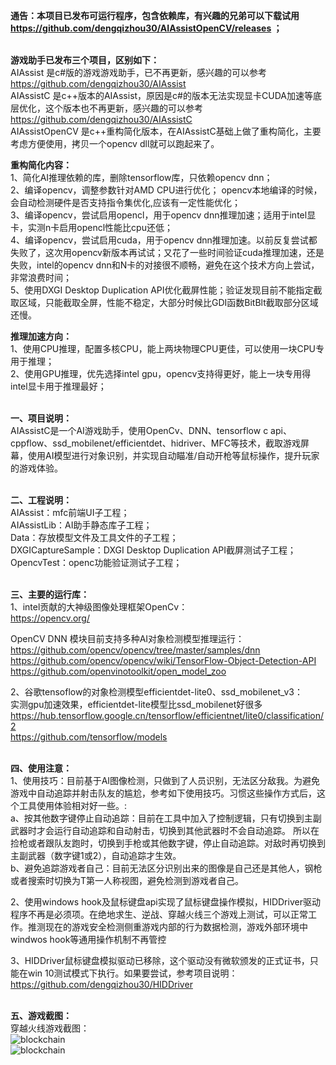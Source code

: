 
**通告：本项目已发布可运行程序，包含依赖库，有兴趣的兄弟可以下载试用 https://github.com/dengqizhou30/AIAssistOpenCV/releases ；**<br><br>


**游戏助手已发布三个项目，区别如下：**<br>
AIAssist 是c#版的游戏游戏助手，已不再更新，感兴趣的可以参考 https://github.com/dengqizhou30/AIAssist <br>
AIAssistC 是c++版本的AIAssist，原因是c#的版本无法实现显卡CUDA加速等底层优化，这个版本也不再更新，感兴趣的可以参考 https://github.com/dengqizhou30/AIAssistC <br>
AIAssistOpenCV 是c++重构简化版本，在AIAssistC基础上做了重构简化，主要考虑方便使用，拷贝一个opencv dll就可以跑起来了。<br>


**重构简化内容：** <br>
1、简化AI推理依赖的库，删除tensorflow库，只依赖opencv dnn；<br>
2、编译opencv，调整参数针对AMD CPU进行优化； opencv本地编译的时候，会自动检测硬件是否支持指令集优化,应该有一定性能优化；<br>
3、编译opencv，尝试启用opencl，用于opencv dnn推理加速；适用于intel显卡，实测n卡启用opencl性能比cpu还低；<br>
4、编译opencv，尝试启用cuda，用于opencv dnn推理加速。以前反复尝试都失败了，这次用opencv新版本再试试；又花了一些时间验证cuda推理加速，还是失败，intel的opencv dnn和N卡的对接很不顺畅，避免在这个技术方向上尝试，非常浪费时间；<br>
5、使用DXGI Desktop Duplication API优化截屏性能；验证发现目前不能指定截取区域，只能截取全屏，性能不稳定，大部分时候比GDI函数BitBlt截取部分区域还慢。<br>

**推理加速方向：** <br>
1、使用CPU推理，配置多核CPU，能上两块物理CPU更佳，可以使用一块CPU专用于推理；<br>
2、使用GPU推理，优先选择intel gpu，opencv支持得更好，能上一块专用得intel显卡用于推理最好；<br>
<br>


**一、项目说明：**<br>
AIAssistC是一个AI游戏助手，使用OpenCv、DNN、tensorflow c api、cppflow、ssd_mobilenet/efficientdet、hidriver、MFC等技术，截取游戏屏幕，使用AI模型进行对象识别，并实现自动瞄准/自动开枪等鼠标操作，提升玩家的游戏体验。<br>
<br>

**二、工程说明：**<br>
AIAssist：mfc前端UI子工程；<br>
AIAssistLib：AI助手静态库子工程；<br>
Data：存放模型文件及工具文件的子工程；<br>
DXGICaptureSample：DXGI Desktop Duplication API截屏测试子工程；<br>
OpencvTest：openc功能验证测试子工程；<br>
<br>

**三、主要的运行库：**<br>
1、intel贡献的大神级图像处理框架OpenCv：<br>
https://opencv.org/ <br>

OpenCV DNN 模块目前支持多种AI对象检测模型推理运行：<br>
https://github.com/opencv/opencv/tree/master/samples/dnn <br>
https://github.com/opencv/opencv/wiki/TensorFlow-Object-Detection-API <br>
https://github.com/openvinotoolkit/open_model_zoo <br>

2、谷歌tensoflow的对象检测模型efficientdet-lite0、ssd_mobilenet_v3： <br>
实测gpu加速效果，efficientdet-lite模型比ssd_mobilenet好很多 <br>
https://hub.tensorflow.google.cn/tensorflow/efficientnet/lite0/classification/2 <br>
https://github.com/tensorflow/models <br>
<br>

**四、使用注意：**<br>
1、使用技巧：目前基于AI图像检测，只做到了人员识别，无法区分敌我。为避免游戏中自动追踪并射击队友的尴尬，参考如下使用技巧。习惯这些操作方式后，这个工具使用体验相对好一些。:<br>
a、按其他数字键停止自动追踪：目前在工具中加入了控制逻辑，只有切换到主副武器时才会运行自动追踪和自动射击，切换到其他武器时不会自动追踪。
所以在捡枪或者跟队友跑时，切换到手枪或其他数字键，停止自动追踪。对敌时再切换到主副武器（数字键1或2），自动追踪才生效。<br>
b、避免追踪游戏者自己：目前无法区分识别出来的图像是自己还是其他人，钢枪或者搜索时切换为T第一人称视图，避免检测到游戏者自己。<br>

2、使用windows hook及鼠标键盘api实现了鼠标键盘操作模拟，HIDDriver驱动程序不再是必须项。在绝地求生、逆战、穿越火线三个游戏上测试，可以正常工作。推测现在的游戏安全检测侧重游戏内部的行为数据检测，游戏外部环境中windwos hook等通用操作机制不再管控<br>

3、HIDDriver鼠标键盘模拟驱动已移除，这个驱动没有微软颁发的正式证书，只能在win 10测试模式下执行。如果要尝试，参考项目说明： <br>
https://github.com/dengqizhou30/HIDDriver <br>
<br>

**五、游戏截图：**<br>
穿越火线游戏截图：<br>
![blockchain](https://github.com/dengqizhou30/AIAssistOpenCV/blob/master/Data/img/chuanyuehuoxian21.png)</br>
![blockchain](https://github.com/dengqizhou30/AIAssistOpenCV/blob/master/Data/img/chuanyuehuoxian2.png)</br>
